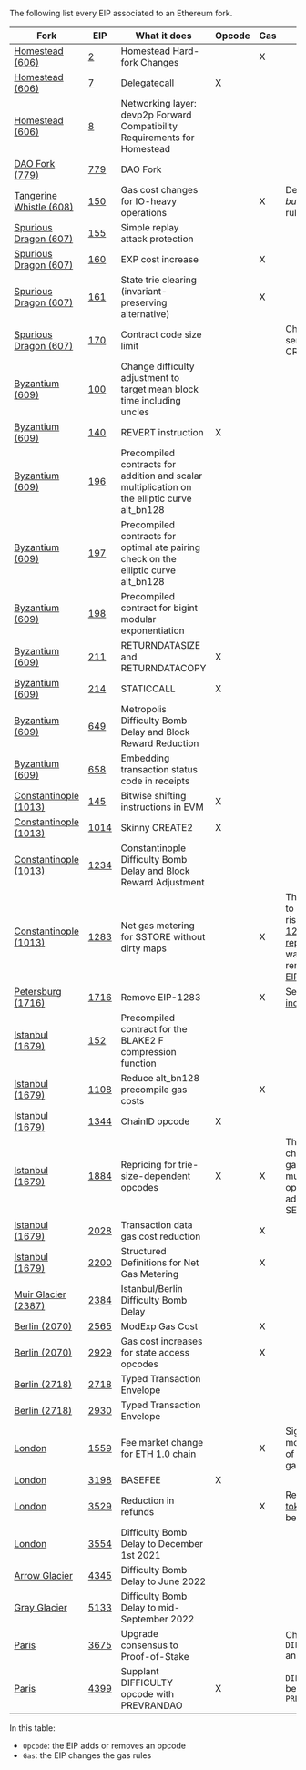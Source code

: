 The following list every EIP associated to an Ethereum fork.

| Fork  | EIP  | What it does  | Opcode | Gas | Notes
|---|---|---|---|---|---|
| [Homestead (606)](https://eips.ethereum.org/EIPS/eip-606) | [2](https://eips.ethereum.org/EIPS/eip-2)  | Homestead Hard-fork Changes  |  | X | |
| [Homestead (606)](https://eips.ethereum.org/EIPS/eip-606) | [7](https://eips.ethereum.org/EIPS/eip-7)  | Delegatecall | X |  | |
| [Homestead (606)](https://eips.ethereum.org/EIPS/eip-606) | [8](https://eips.ethereum.org/EIPS/eip-8)  | Networking layer: devp2p Forward Compatibility Requirements for Homestead |  | | |
| [DAO Fork (779)](https://eips.ethereum.org/EIPS/eip-779) | [779](https://eips.ethereum.org/EIPS/eip-779)  | DAO Fork | | |
| [Tangerine Whistle (608)](https://eips.ethereum.org/EIPS/eip-608) | [150](https://eips.ethereum.org/EIPS/eip-150)  | Gas cost changes for IO-heavy operations| | X | Define the *all but one 64th* rule |
| [Spurious Dragon (607)](https://eips.ethereum.org/EIPS/eip-607) | [155](https://eips.ethereum.org/EIPS/eip-155)  | Simple replay attack protection | | | |
| [Spurious Dragon (607)](https://eips.ethereum.org/EIPS/eip-607) | [160](https://eips.ethereum.org/EIPS/eip-160)  | EXP cost increase | | X |  | |
| [Spurious Dragon (607)](https://eips.ethereum.org/EIPS/eip-607) | [161](https://eips.ethereum.org/EIPS/eip-161)  | State trie clearing (invariant-preserving alternative) | | X |  |
| [Spurious Dragon (607)](https://eips.ethereum.org/EIPS/eip-607) | [170](https://eips.ethereum.org/EIPS/eip-170)  | Contract code size limit | | | Change the semantics of CREATE
| [Byzantium (609)](https://eips.ethereum.org/EIPS/eip-609) | [100](https://eips.ethereum.org/EIPS/eip-100)  | Change difficulty adjustment to target mean block time including uncles | | |
| [Byzantium (609)](https://eips.ethereum.org/EIPS/eip-609) | [140](https://eips.ethereum.org/EIPS/eip-140)  | REVERT instruction | X | |
| [Byzantium (609)](https://eips.ethereum.org/EIPS/eip-609) | [196](https://eips.ethereum.org/EIPS/eip-196)  | Precompiled contracts for addition and scalar multiplication on the elliptic curve alt_bn128 | | |
| [Byzantium (609)](https://eips.ethereum.org/EIPS/eip-609) | [197](https://eips.ethereum.org/EIPS/eip-197)  | Precompiled contracts for optimal ate pairing check on the elliptic curve alt_bn128 | | |
| [Byzantium (609)](https://eips.ethereum.org/EIPS/eip-609) | [198](https://eips.ethereum.org/EIPS/eip-198)  | Precompiled contract for bigint modular exponentiation | | |
| [Byzantium (609)](https://eips.ethereum.org/EIPS/eip-609) | [211](https://eips.ethereum.org/EIPS/eip-211)  | RETURNDATASIZE and RETURNDATACOPY | X | |
| [Byzantium (609)](https://eips.ethereum.org/EIPS/eip-609) | [214](https://eips.ethereum.org/EIPS/eip-214)  | STATICCALL | X | |
| [Byzantium (609)](https://eips.ethereum.org/EIPS/eip-609) | [649](https://eips.ethereum.org/EIPS/eip-649)  | Metropolis Difficulty Bomb Delay and Block Reward Reduction | | |
| [Byzantium (609)](https://eips.ethereum.org/EIPS/eip-609) | [658](https://eips.ethereum.org/EIPS/eip-658)  | Embedding transaction status code in receipts | | |
| [Constantinople (1013)](https://eips.ethereum.org/EIPS/eip-1013) | [145](https://eips.ethereum.org/EIPS/eip-145)  | Bitwise shifting instructions in EVM  | X | |
| [Constantinople (1013)](https://eips.ethereum.org/EIPS/eip-1013) | [1014](https://eips.ethereum.org/EIPS/eip-1014)  | Skinny CREATE2 | X | |
| [Constantinople (1013)](https://eips.ethereum.org/EIPS/eip-1234) | [1234](https://eips.ethereum.org/EIPS/eip-1234)  | Constantinople Difficulty Bomb Delay and Block Reward Adjustment | | |
| [Constantinople (1013)](https://eips.ethereum.org/EIPS/eip-1234) | [1283](https://eips.ethereum.org/EIPS/eip-1283)  | Net gas metering for SSTORE without dirty maps | | X | This EIP leads to reentrancies risks (see [EIP-1283 incident report](https://github.com/trailofbits/publications/blob/master/reviews/EIP-1283.pdf)) and was directly removed with [EIP-1716](https://eips.ethereum.org/EIPS/eip-1716)
| [Petersburg (1716)](https://eips.ethereum.org/EIPS/eip-1716) | [1716](https://eips.ethereum.org/EIPS/eip-1716)  | Remove EIP-1283 | | X | See [EIP-1283 incident report](https://github.com/trailofbits/publications/blob/master/reviews/EIP-1283.pdf)
| [Istanbul (1679)](https://eips.ethereum.org/EIPS/eip-1679) | [152](https://eips.ethereum.org/EIPS/eip-152)  |  Precompiled contract for the BLAKE2 F compression function | | |
| [Istanbul (1679)](https://eips.ethereum.org/EIPS/eip-1679) | [1108](https://eips.ethereum.org/EIPS/eip-1108)  | Reduce alt_bn128 precompile gas costs | | X |
| [Istanbul (1679)](https://eips.ethereum.org/EIPS/eip-1679) | [1344](https://eips.ethereum.org/EIPS/eip-1344)  | ChainID opcode | X | |
| [Istanbul (1679)](https://eips.ethereum.org/EIPS/eip-1679) | [1884](https://eips.ethereum.org/EIPS/eip-1884)  | Repricing for trie-size-dependent opcodes | X | X | The EIP changes the gas cost of multiple opcodes, and add SELFBALANCE
| [Istanbul (1679)](https://eips.ethereum.org/EIPS/eip-1679) | [2028](https://eips.ethereum.org/EIPS/eip-2028)  | Transaction data gas cost reduction | | X |
| [Istanbul (1679)](https://eips.ethereum.org/EIPS/eip-1679) | [2200](https://eips.ethereum.org/EIPS/eip-2200)  | Structured Definitions for Net Gas Metering | | X
| [Muir Glacier (2387)](https://eips.ethereum.org/EIPS/eip-2387) | [2384](https://eips.ethereum.org/EIPS/eip-2384)  | Istanbul/Berlin Difficulty Bomb Delay | |
| [Berlin (2070)](https://github.com/ethereum/execution-specs/blob/a01c4c76e12fe9f0debf93bda7f67f002d77f8b4/network-upgrades/mainnet-upgrades/berlin.md) | [2565](https://eips.ethereum.org/EIPS/eip-2565)  | ModExp Gas Cost | | X |
| [Berlin (2070)](https://github.com/ethereum/execution-specs/blob/a01c4c76e12fe9f0debf93bda7f67f002d77f8b4/network-upgrades/mainnet-upgrades/berlin.md) | [2929](https://eips.ethereum.org/EIPS/eip-2929)  | Gas cost increases for state access opcodes | | X |
| [Berlin (2718)](https://github.com/ethereum/execution-specs/blob/a01c4c76e12fe9f0debf93bda7f67f002d77f8b4/network-upgrades/mainnet-upgrades/berlin.md) | [2718](https://eips.ethereum.org/EIPS/eip-2718)  | Typed Transaction Envelope | | |
| [Berlin (2718)](https://github.com/ethereum/execution-specs/blob/a01c4c76e12fe9f0debf93bda7f67f002d77f8b4/network-upgrades/mainnet-upgrades/berlin.md) | [2930](https://eips.ethereum.org/EIPS/eip-2930)  | Typed Transaction Envelope | | |
| [London](https://github.com/ethereum/execution-specs/blob/a01c4c76e12fe9f0debf93bda7f67f002d77f8b4/network-upgrades/mainnet-upgrades/london.md) | [1559](https://eips.ethereum.org/EIPS/eip-1559)  | Fee market change for ETH 1.0 chain | | X | Significant modifications of Ethereum gas pricing
| [London](https://github.com/ethereum/execution-specs/blob/a01c4c76e12fe9f0debf93bda7f67f002d77f8b4/network-upgrades/mainnet-upgrades/london.md) | [3198](https://eips.ethereum.org/EIPS/eip-3198)  | BASEFEE | X | |
| [London](https://github.com/ethereum/execution-specs/blob/a01c4c76e12fe9f0debf93bda7f67f002d77f8b4/network-upgrades/mainnet-upgrades/london.md) | [3529](https://eips.ethereum.org/EIPS/eip-3529)  | Reduction in refunds | | X | Remove [gas tokens](https://gastoken.io/) benefits
| [London](https://github.com/ethereum/execution-specs/blob/a01c4c76e12fe9f0debf93bda7f67f002d77f8b4/network-upgrades/mainnet-upgrades/london.md) | [3554](https://eips.ethereum.org/EIPS/eip-3554)  | Difficulty Bomb Delay to December 1st 2021 | | |
| [Arrow Glacier](https://github.com/ethereum/execution-specs/blob/bfe84c9a9b24695f160b4686d3b4640786ee9bac/network-upgrades/mainnet-upgrades/arrow-glacier.md) | [4345](https://eips.ethereum.org/EIPS/eip-4345)  |  Difficulty Bomb Delay to June 2022 | | |
| [Gray Glacier](https://github.com/ethereum/execution-specs/blob/bfe84c9a9b24695f160b4686d3b4640786ee9bac/network-upgrades/mainnet-upgrades/gray-glacier.md) | [5133](https://eips.ethereum.org/EIPS/eip-5133)  |  Difficulty Bomb Delay to mid-September 2022 | | |
| [Paris](https://github.com/ethereum/execution-specs/blob/0a18c44ab6e567d74f2700ab1a3208644e08276b/network-upgrades/mainnet-upgrades/paris.md) | [3675](https://eips.ethereum.org/EIPS/eip-3675)  |  Upgrade consensus to Proof-of-Stake |  | | Changes to `DIFFICULTY` and `BLOCKHASH`
| [Paris](https://github.com/ethereum/execution-specs/blob/0a18c44ab6e567d74f2700ab1a3208644e08276b/network-upgrades/mainnet-upgrades/paris.md) | [4399](https://eips.ethereum.org/EIPS/eip-4399)  |  Supplant DIFFICULTY opcode with PREVRANDAO | X | | `DIFFICULTY` becomes `PREVRANDAO`


In this table:
- `Opcode`: the EIP adds or removes an opcode
- `Gas`: the EIP changes the gas rules
